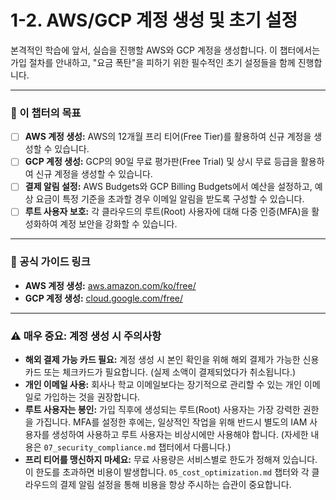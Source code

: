 # 1-2. AWS/GCP 계정 생성 및 초기 설정

본격적인 학습에 앞서, 실습을 진행할 AWS와 GCP 계정을 생성합니다. 이 챕터에서는 가입 절차를 안내하고, "요금 폭탄"을 피하기 위한 필수적인 초기 설정들을 함께 진행합니다.

---

### 🎯 이 챕터의 목표

- [ ] **AWS 계정 생성:** AWS의 12개월 프리 티어(Free Tier)를 활용하여 신규 계정을 생성할 수 있습니다.
- [ ] **GCP 계정 생성:** GCP의 90일 무료 평가판(Free Trial) 및 상시 무료 등급을 활용하여 신규 계정을 생성할 수 있습니다.
- [ ] **결제 알림 설정:** AWS Budgets와 GCP Billing Budgets에서 예산을 설정하고, 예상 요금이 특정 기준을 초과할 경우 이메일 알림을 받도록 구성할 수 있습니다.
- [ ] **루트 사용자 보호:** 각 클라우드의 루트(Root) 사용자에 대해 다중 인증(MFA)을 활성화하여 계정 보안을 강화할 수 있습니다.

---

### 🔗 공식 가이드 링크

- **AWS 계정 생성:** [aws.amazon.com/ko/free/](https://aws.amazon.com/ko/free/)
- **GCP 계정 생성:** [cloud.google.com/free/](https://cloud.google.com/free/)

---

### ⚠️ 매우 중요: 계정 생성 시 주의사항

- **해외 결제 가능 카드 필요:** 계정 생성 시 본인 확인을 위해 해외 결제가 가능한 신용카드 또는 체크카드가 필요합니다. (실제 소액이 결제되었다가 취소됩니다.)
- **개인 이메일 사용:** 회사나 학교 이메일보다는 장기적으로 관리할 수 있는 개인 이메일로 가입하는 것을 권장합니다.
- **루트 사용자는 봉인:** 가입 직후에 생성되는 루트(Root) 사용자는 가장 강력한 권한을 가집니다. MFA를 설정한 후에는, 일상적인 작업을 위해 반드시 별도의 IAM 사용자를 생성하여 사용하고 루트 사용자는 비상시에만 사용해야 합니다. (자세한 내용은 `07_security_compliance.md` 챕터에서 다룹니다.)
- **프리 티어를 맹신하지 마세요:** 무료 사용량은 서비스별로 한도가 정해져 있습니다. 이 한도를 초과하면 비용이 발생합니다. `05_cost_optimization.md` 챕터와 각 클라우드의 결제 알림 설정을 통해 비용을 항상 주시하는 습관이 중요합니다.
